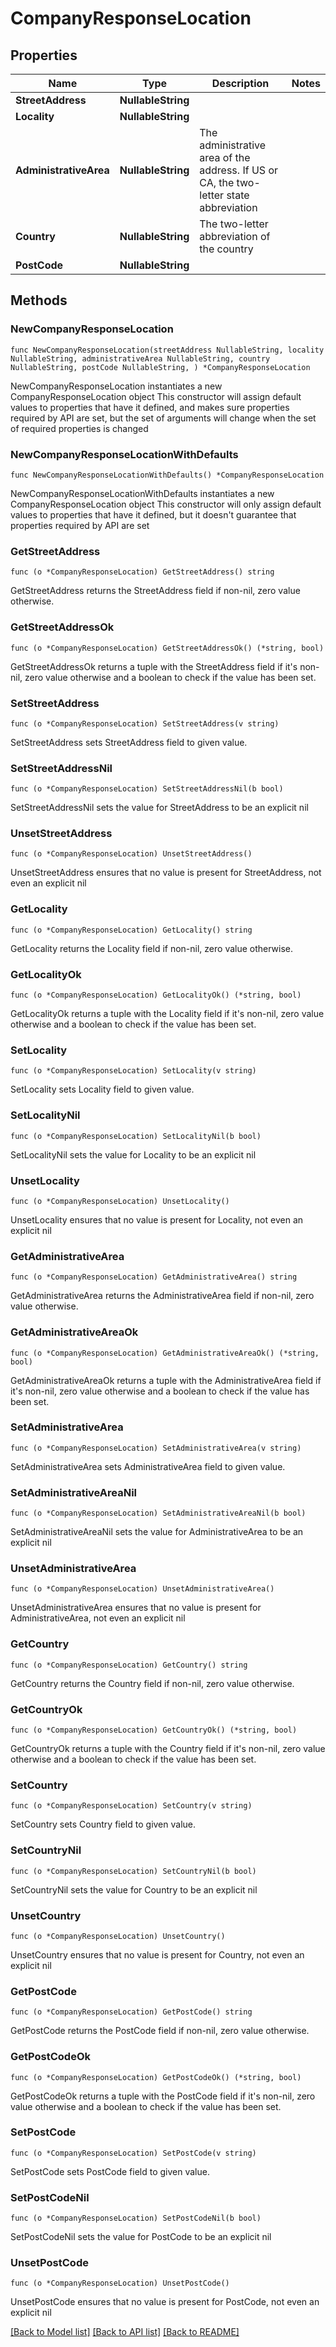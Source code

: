 # CompanyResponseLocation

## Properties

Name | Type | Description | Notes
------------ | ------------- | ------------- | -------------
**StreetAddress** | **NullableString** |  | 
**Locality** | **NullableString** |  | 
**AdministrativeArea** | **NullableString** | The administrative area of the address. If US or CA, the two-letter state abbreviation  | 
**Country** | **NullableString** | The two-letter abbreviation of the country  | 
**PostCode** | **NullableString** |  | 

## Methods

### NewCompanyResponseLocation

`func NewCompanyResponseLocation(streetAddress NullableString, locality NullableString, administrativeArea NullableString, country NullableString, postCode NullableString, ) *CompanyResponseLocation`

NewCompanyResponseLocation instantiates a new CompanyResponseLocation object
This constructor will assign default values to properties that have it defined,
and makes sure properties required by API are set, but the set of arguments
will change when the set of required properties is changed

### NewCompanyResponseLocationWithDefaults

`func NewCompanyResponseLocationWithDefaults() *CompanyResponseLocation`

NewCompanyResponseLocationWithDefaults instantiates a new CompanyResponseLocation object
This constructor will only assign default values to properties that have it defined,
but it doesn't guarantee that properties required by API are set

### GetStreetAddress

`func (o *CompanyResponseLocation) GetStreetAddress() string`

GetStreetAddress returns the StreetAddress field if non-nil, zero value otherwise.

### GetStreetAddressOk

`func (o *CompanyResponseLocation) GetStreetAddressOk() (*string, bool)`

GetStreetAddressOk returns a tuple with the StreetAddress field if it's non-nil, zero value otherwise
and a boolean to check if the value has been set.

### SetStreetAddress

`func (o *CompanyResponseLocation) SetStreetAddress(v string)`

SetStreetAddress sets StreetAddress field to given value.


### SetStreetAddressNil

`func (o *CompanyResponseLocation) SetStreetAddressNil(b bool)`

 SetStreetAddressNil sets the value for StreetAddress to be an explicit nil

### UnsetStreetAddress
`func (o *CompanyResponseLocation) UnsetStreetAddress()`

UnsetStreetAddress ensures that no value is present for StreetAddress, not even an explicit nil
### GetLocality

`func (o *CompanyResponseLocation) GetLocality() string`

GetLocality returns the Locality field if non-nil, zero value otherwise.

### GetLocalityOk

`func (o *CompanyResponseLocation) GetLocalityOk() (*string, bool)`

GetLocalityOk returns a tuple with the Locality field if it's non-nil, zero value otherwise
and a boolean to check if the value has been set.

### SetLocality

`func (o *CompanyResponseLocation) SetLocality(v string)`

SetLocality sets Locality field to given value.


### SetLocalityNil

`func (o *CompanyResponseLocation) SetLocalityNil(b bool)`

 SetLocalityNil sets the value for Locality to be an explicit nil

### UnsetLocality
`func (o *CompanyResponseLocation) UnsetLocality()`

UnsetLocality ensures that no value is present for Locality, not even an explicit nil
### GetAdministrativeArea

`func (o *CompanyResponseLocation) GetAdministrativeArea() string`

GetAdministrativeArea returns the AdministrativeArea field if non-nil, zero value otherwise.

### GetAdministrativeAreaOk

`func (o *CompanyResponseLocation) GetAdministrativeAreaOk() (*string, bool)`

GetAdministrativeAreaOk returns a tuple with the AdministrativeArea field if it's non-nil, zero value otherwise
and a boolean to check if the value has been set.

### SetAdministrativeArea

`func (o *CompanyResponseLocation) SetAdministrativeArea(v string)`

SetAdministrativeArea sets AdministrativeArea field to given value.


### SetAdministrativeAreaNil

`func (o *CompanyResponseLocation) SetAdministrativeAreaNil(b bool)`

 SetAdministrativeAreaNil sets the value for AdministrativeArea to be an explicit nil

### UnsetAdministrativeArea
`func (o *CompanyResponseLocation) UnsetAdministrativeArea()`

UnsetAdministrativeArea ensures that no value is present for AdministrativeArea, not even an explicit nil
### GetCountry

`func (o *CompanyResponseLocation) GetCountry() string`

GetCountry returns the Country field if non-nil, zero value otherwise.

### GetCountryOk

`func (o *CompanyResponseLocation) GetCountryOk() (*string, bool)`

GetCountryOk returns a tuple with the Country field if it's non-nil, zero value otherwise
and a boolean to check if the value has been set.

### SetCountry

`func (o *CompanyResponseLocation) SetCountry(v string)`

SetCountry sets Country field to given value.


### SetCountryNil

`func (o *CompanyResponseLocation) SetCountryNil(b bool)`

 SetCountryNil sets the value for Country to be an explicit nil

### UnsetCountry
`func (o *CompanyResponseLocation) UnsetCountry()`

UnsetCountry ensures that no value is present for Country, not even an explicit nil
### GetPostCode

`func (o *CompanyResponseLocation) GetPostCode() string`

GetPostCode returns the PostCode field if non-nil, zero value otherwise.

### GetPostCodeOk

`func (o *CompanyResponseLocation) GetPostCodeOk() (*string, bool)`

GetPostCodeOk returns a tuple with the PostCode field if it's non-nil, zero value otherwise
and a boolean to check if the value has been set.

### SetPostCode

`func (o *CompanyResponseLocation) SetPostCode(v string)`

SetPostCode sets PostCode field to given value.


### SetPostCodeNil

`func (o *CompanyResponseLocation) SetPostCodeNil(b bool)`

 SetPostCodeNil sets the value for PostCode to be an explicit nil

### UnsetPostCode
`func (o *CompanyResponseLocation) UnsetPostCode()`

UnsetPostCode ensures that no value is present for PostCode, not even an explicit nil

[[Back to Model list]](../README.md#documentation-for-models) [[Back to API list]](../README.md#documentation-for-api-endpoints) [[Back to README]](../README.md)


